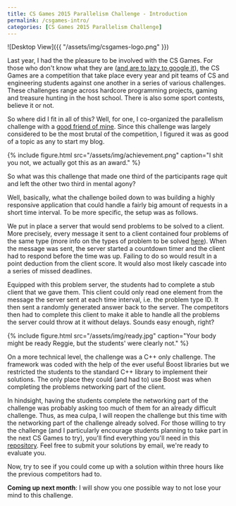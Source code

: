 ```yaml
---
title: CS Games 2015 Parallelism Challenge - Introduction
permalink: /csgames-intro/
categories: [CS Games 2015 Parallelism Challenge]
---
```


![Desktop View]({{ "/assets/img/csgames-logo.png" }})

Last year, I had the the pleasure to be involved with the CS Games. For those who don't know what they are ([and are to lazy to google it](http://lmgtfy.com/?q=cs+games)), the CS Games are a competition that take place every year and pit teams of CS and engineering students against one another in a series of various challenges. These challenges range across hardcore programming projects, gaming and treasure hunting in the host school. There is also some sport contests, believe it or not.

So where did I fit in all of this? Well, for one, I co-organized the parallelism challenge with a [good friend of mine](http://www.jpdeschamps.com). Since this challenge was largely considered to be the most brutal of the competition, I figured it was as good of a topic as any to start my blog.

{%
    include figure.html
    src="/assets/img/achievement.png"
    caption="I shit you not, we actually got this as an award."
%}

So what was this challenge that made one third of the participants rage quit and left the other two third in mental agony?

Well, basically, what the challenge boiled down to was building a highly responsive application that could handle a fairly big amount of requests in a short time interval. To be more specific, the setup was as follows.

We put in place a server that would send problems to be solved to a client. More precisely, every message it sent to a client contained four problems of the same type (more info on the types of problem to be solved [here](https://github.com/faouellet/CSGames2015-Parallelism/tree/master/docs)). When the message was sent, the server started a countdown timer and the client had to respond before the time was up. Failing to do so would result in a point deduction from the client score. It would also most likely cascade into a series of missed deadlines.

Equipped with this problem server, the students had to complete a stub client that we gave them. This client could only read one element from the message the server sent at each time interval, i.e. the problem type ID. It then sent a randomly generated answer back to the server. The competitors then had to complete this client to make it able to handle all the problems the server could throw at it without delays. Sounds easy enough, right?

{%
    include figure.html
    src="/assets/img/ready.jpg"
    caption="Your body might be ready Reggie, but the students' were clearly not."
%}

On a more technical level, the challenge was a C++ only challenge. The framework was coded with the help of the ever useful Boost libraries but we restricted the students to the standard C++ library to implement their solutions. The only place they could (and had to) use Boost was when completing the problems networking part of the client.

In hindsight, having the students complete the networking part of the challenge was probably asking too much of them for an already difficult challenge. Thus, as mea culpa, I will reopen the challenge but this time with the networking part of the challenge already solved. For those willing to try the challenge (and I particularly encourage students planning to take part in the next CS Games to try), you'll find everything you'll need in this [repository](https://github.com/faouellet/CSGames2015-Parallelism). Feel free to submit your solutions by email, we're ready to evaluate you.

Now, try to see if you could come up with a solution within three hours like the previous competitors had to.

**Coming up next month**: I will show you one possible way to not lose your mind to this challenge.
